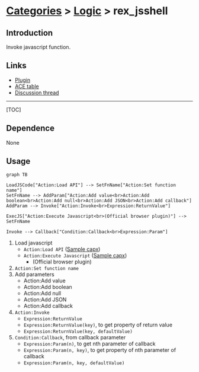 # [Categories](categories.index.html) > [Logic](logic.index.html) > rex_jsshell

## Introduction

Invoke javascript function.

## Links

- [Plugin](https://rexrainbow.github.io/C2RexDoc/repo/rex_jsshell.7z)
- [ACE table](https://rexrainbow.github.io/C2RexDoc/c2rexpluginsACE/plugin_rex_jsshell.html)
- [Discussion thread](https://www.scirra.com/forum/plugin-rex-jsshell-invoke-javascript-function_t192080)


----

[TOC]

## Dependence

None

## Usage

```mermaid
graph TB

LoadJSCode["Action:Load API"] --> SetFnName["Action:Set function name"]
SetFnName --> AddParam["Action:Add value<br>Action:Add boolean<br>Action:Add null<br>Action:Add JSON<br>Action:Add callback"]
AddParam --> Invoke["Action:Invoke<br>Expression:ReturnValue"]

ExecJS["Action:Execute Javascript<br>(Official browser plugin)"] --> SetFnName

Invoke --> Callback["Condition:Callback<br>Expression:Param"]
```



1. Load javascript
   - `Action:Load API`  ([Sample capx](https://1drv.ms/u/s!Am5HlOzVf0kHlw7eyf712LjnrFUD))
   - `Action:Execute Javascript`  ([Sample capx](https://1drv.ms/u/s!Am5HlOzVf0kHlw3JugBBOi6bIQwm))
     - (Official browser plugin)
2. `Action:Set function name`
3. Add parameters
   - Action:Add value
   - Action:Add boolean
   - Action:Add null
   - Action:Add JSON
   - Action:Add callback
4. `Action:Invoke`
   - `Expression:ReturnValue`
   - `Expression:ReturnValue(key)`, to get property of return value
   - `Expression:ReturnValue(key, defaultValue)`
5. `Condition:Callback`, from callback parameter
   - `Expression:Param(n)`, to get nth parameter of callback
   - `Expression:Param(n, key)`, to get property of nth parameter of callback
   - `Expression:Param(n, key, defaultValue)`